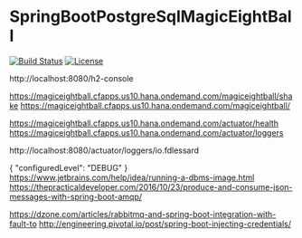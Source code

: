 # SpringBootPostgreSqlMagicEightBall

[![Build Status](https://travis-ci.org/fdlessard/SpringBootPostgreSqlMagicEightBall.svg)](https://travis-ci.org/fdlessard/SpringBootPostgreSqlMagicEightBall)
[![License](http://img.shields.io/:license-mit-blue.svg)](https://github.com/fdlessard/SpringBootPostgreSqlMagicEightBall/blob/master/LICENSE)


http://localhost:8080/h2-console

https://magiceightball.cfapps.us10.hana.ondemand.com/magiceightball/shake
https://magiceightball.cfapps.us10.hana.ondemand.com/magiceightball/

https://magiceightball.cfapps.us10.hana.ondemand.com/actuator/health
https://magiceightball.cfapps.us10.hana.ondemand.com/actuator/loggers


http://localhost:8080/actuator/loggers/io.fdlessard

{
    "configuredLevel": "DEBUG"
}
https://www.jetbrains.com/help/idea/running-a-dbms-image.html
https://thepracticaldeveloper.com/2016/10/23/produce-and-consume-json-messages-with-spring-boot-amqp/

https://dzone.com/articles/rabbitmq-and-spring-boot-integration-with-fault-to
http://engineering.pivotal.io/post/spring-boot-injecting-credentials/